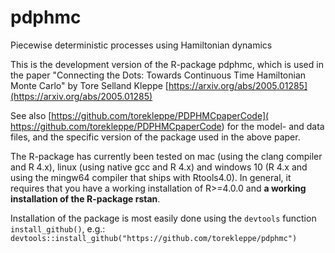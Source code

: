 # pdphmc
Piecewise deterministic processes using Hamiltonian dynamics


This is the development version of the R-package pdphmc, which is used in the paper "Connecting the Dots: Towards Continuous Time Hamiltonian Monte Carlo" by Tore Selland Kleppe [https://arxiv.org/abs/2005.01285](https://arxiv.org/abs/2005.01285)


See also [https://github.com/torekleppe/PDPHMCpaperCode]( https://github.com/torekleppe/PDPHMCpaperCode) for the model- and data files, and the specific version of the package used in the above paper.

The R-package has currently been tested on mac (using the clang compiler and R 4.x), linux (using native gcc and R 4.x) and windows 10 (R 4.x and using the mingw64 compiler that ships with Rtools4.0). In general, it requires that you have a working installation of R>=4.0.0 and **a working installation of the R-package rstan**.

Installation of the package is most easily done using the `devtools` function `install_github()`, e.g.: ```devtools::install_github("https://github.com/torekleppe/pdphmc")```



